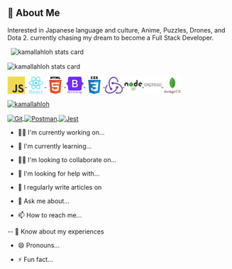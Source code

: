 ## 🚀 About Me
Interested in Japanese language and culture, Anime, Puzzles, Drones, and Dota 2.
currently chasing my dream to become a Full Stack Developer.
<p>&nbsp;
<img align="center" src="https://github-readme-stats.vercel.app/api?username=kamallahloh&show_icons=true&theme=default&title_color=000000&text_color=000000&bg_color=ffffff&hide_border=true" alt="kamallahloh stats card" /></p>
<p>
<img align="center" src="https://github-readme-stats.vercel.app/api/top-langs?username=kamallahloh&theme=default&title_color=000000&text_color=000000&bg_color=ffffff&hide_border=true&layout=compact" alt="kamallahloh stats card" /></p>
<a href="https://developer.mozilla.org/en-US/docs/Web/JavaScript" target="blank">
<img align="center" src="https://raw.githubusercontent.com/devicons/devicon/master/icons/javascript/javascript-original.svg" alt="JavaScript" height="40" width="40" />
</a>
<a href="https://reactjs.org/" target="blank">
<img align="center" src="https://raw.githubusercontent.com/devicons/devicon/master/icons/react/react-original-wordmark.svg" alt="React" height="40" width="40" />
</a>
<a href="https://www.w3.org/html/" target="blank">
<img align="center" src="https://raw.githubusercontent.com/devicons/devicon/master/icons/html5/html5-original-wordmark.svg" alt="Html5" height="40" width="40" />
</a>
<a href="https://getbootstrap.com" target="blank">
<img align="center" src="https://raw.githubusercontent.com/devicons/devicon/master/icons/bootstrap/bootstrap-plain-wordmark.svg" alt="Bootstrap" height="40" width="40" />
</a>
<a href="https://www.w3schools.com/css/" target="blank">
<img align="center" src="https://raw.githubusercontent.com/devicons/devicon/master/icons/css3/css3-original-wordmark.svg" alt="Css3" height="40" width="40" />
</a>
<a href="https://redux.js.org" target="blank">
<img align="center" src="https://raw.githubusercontent.com/devicons/devicon/master/icons/redux/redux-original.svg" alt="Redux" height="40" width="40" />
</a>
<a href="https://nodejs.org" target="blank">
<img align="center" src="https://raw.githubusercontent.com/devicons/devicon/master/icons/nodejs/nodejs-original-wordmark.svg" alt="Node.js" height="40" width="40" />
</a>
<a href="https://expressjs.com" target="blank">
<img align="center" src="https://raw.githubusercontent.com/devicons/devicon/master/icons/express/express-original-wordmark.svg" alt="Express" height="40" width="40" />
</a>
<a href="https://www.mongodb.com/" target="blank">
<img align="center" src="https://raw.githubusercontent.com/devicons/devicon/master/icons/mongodb/mongodb-original-wordmark.svg" alt="MongoDB" height="40" width="40" />
</a>
    
<p align="left">
<a href="https://github.com/ryo-ma/github-profile-trophy">
<img src="https://github-profile-trophy.vercel.app/?username=kamallahloh" alt="kamallahloh" />
</a>
</p>
<a href="https://git-scm.com/" target="blank">
<img align="center" src="https://www.vectorlogo.zone/logos/git-scm/git-scm-icon.svg" alt="Git" height="40" width="40" />
</a>
<a href="https://postman.com" target="blank">
<img align="center" src="https://www.vectorlogo.zone/logos/getpostman/getpostman-icon.svg" alt="Postman" height="40" width="40" />
</a>
<a href="https://jestjs.io" target="blank">
<img align="center" src="https://www.vectorlogo.zone/logos/jestjsio/jestjsio-icon.svg" alt="Jest" height="40" width="40" />
</a>
    
- 👩‍💻 I'm currently working on...

- 🧠 I'm currently learning...

- 👯‍♀️ I'm looking to collaborate on...

- 🤔 I'm looking for help with...

- 📝 I regularly write articles on

- 💬 Ask me about...

- 📫 How to reach me...

-- 📄 Know about my experiences

- 😄 Pronouns...

- ⚡️ Fun fact...
